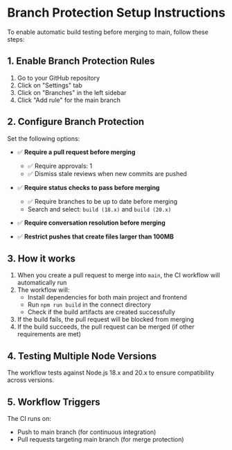# Branch Protection Setup Instructions

To enable automatic build testing before merging to main, follow these steps:

## 1. Enable Branch Protection Rules

1. Go to your GitHub repository
2. Click on "Settings" tab
3. Click on "Branches" in the left sidebar
4. Click "Add rule" for the main branch

## 2. Configure Branch Protection

Set the following options:

- ✅ **Require a pull request before merging**
  - ✅ Require approvals: 1
  - ✅ Dismiss stale reviews when new commits are pushed

- ✅ **Require status checks to pass before merging**
  - ✅ Require branches to be up to date before merging
  - Search and select: `build (18.x)` and `build (20.x)`

- ✅ **Require conversation resolution before merging**

- ✅ **Restrict pushes that create files larger than 100MB**

## 3. How it works

1. When you create a pull request to merge into `main`, the CI workflow will automatically run
2. The workflow will:
   - Install dependencies for both main project and frontend
   - Run `npm run build` in the connect directory
   - Check if the build artifacts are created successfully
3. If the build fails, the pull request will be blocked from merging
4. If the build succeeds, the pull request can be merged (if other requirements are met)

## 4. Testing Multiple Node Versions

The workflow tests against Node.js 18.x and 20.x to ensure compatibility across versions.

## 5. Workflow Triggers

The CI runs on:
- Push to main branch (for continuous integration)
- Pull requests targeting main branch (for merge protection)
